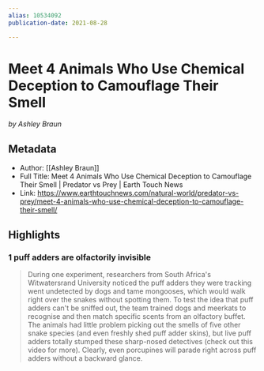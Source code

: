 ```yaml
---
alias: 10534092
publication-date: 2021-08-28

---
```

# Meet 4 Animals Who Use Chemical Deception to Camouflage Their Smell 
<cite>by Ashley Braun</cite>

## Metadata
- Author: [[Ashley Braun]]
- Full Title: Meet 4 Animals Who Use Chemical Deception to Camouflage Their Smell | Predator vs Prey | Earth Touch News
- Link: https://www.earthtouchnews.com/natural-world/predator-vs-prey/meet-4-animals-who-use-chemical-deception-to-camouflage-their-smell/

## Highlights

### 1 puff adders are olfactorily invisible 

> During one experiment, researchers from South Africa's Witwatersrand University noticed the puff adders they were tracking went undetected by dogs and tame mongooses, which would walk right over the snakes without spotting them. To test the idea that puff adders can't be sniffed out, the team trained dogs and meerkats to recognise and then match specific scents from an olfactory buffet. The animals had little problem picking out the smells of five other snake species (and even freshly shed puff adder skins), but live puff adders totally stumped these sharp-nosed detectives (check out this video for more). Clearly, even porcupines will parade right across puff adders without a backward glance.